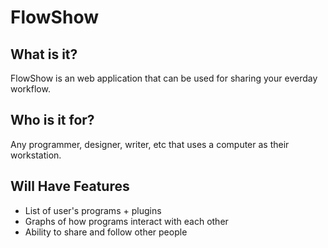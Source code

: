 # FlowShow

## What is it?

FlowShow is an web application that can be used for sharing your everday workflow. 

## Who is it for?
Any programmer, designer, writer, etc that uses a computer as their workstation.

## Will Have Features
* List of user's programs + plugins
* Graphs of how programs interact with each other
* Ability to share and follow other people 